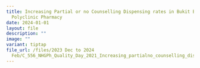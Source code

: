 ```yaml
---
title: Increasing Partial or no Counselling Dispensing rates in Bukit Batok
  Polyclinic Pharmacy
date: 2024-01-01
layout: file
description: ""
image: ""
variant: tiptap
file_url: /files/2023 Dec to 2024
  Feb/C_556_NHGPh_Quality_Day_2021_Increasing_partialno_counselling_dispensing_rates_in_Bukit_Batok_Polyclinic_Pha.pdf
---
```

